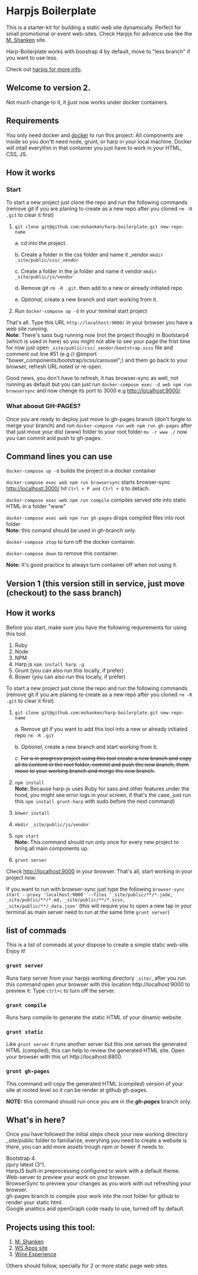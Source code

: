 # Harpjs Boilerplate

This is a starter-kit for building a static web site dynamically. Perfect for small promotional or event web-sites.
Check Harpjs for advance use like the [M. Shanken](https://github.com/mshanken/mshanken) site.

Harp-Boilerplate works with boostrap 4 by default, move to "less branch" if you want to use less.

Check out [harpjs for more info](http://harpjs.com/docs/).


## Welcome to version 2.

Not much change to it, it jjust now works under docker containers.

## Requirements

You only need docker and [docker](https://www.docker.com/) to run this project. All components are inside so you don'tt need node, grunt, or harp in your local machine. Docker will intall everythin in that container you just have to work in your HTML, CSS, JS.

## How it works

### Start
To start a new project just clone the repo and run the following commands (remove git if you are planing to create as a new repo after you cloned ```rm -R .git``` to clear it first)

1. ```git clone git@github.com:mshanken/harp-boilerplate.git new-repo-name```

	a. cd into the project.

	b. Create a folder in the css folder and name it _vendor ```mkdir _site/public/css/_vendor```

	c. Create a folder in the ja folder and name it vendor ```mkdir _site/public/js/vendor```

	d. Remove git ```rm -R .git```. then add to a new or already initiated repo

	e. _Optional_, create a new branch and start working from it.

2. Run ```docker-compose up -d``` in your teminal start project

That's all. Type this URL ```http://localhost:9000/``` in your browser you have a web site running.<br>
**Note:** There's sass bug running now (not the project though) in Bootstarp4 (which is used in here) so you might not able to see your page the frist time for now just open ```_site/public/css/_vendor/bootstrap.scss``` file and comment out line #51 (e.g // @import "bower_components/bootstrap/scss/carousel";) and them go back to your browser, refresh URL noted or re-open.

Good news, you don't have to refresh, it has browser-sync as well, not running as default but you can just run ```docker-compose exec -d web npm run browsersync``` and now chenge its port to 3000 e.g [http://localhost:9000/](http://localhost:9000/)

### What aboout GH-PAGES?

Once you are ready to deploy just move to gh-pages branch (don't forgte to merge your branch) and run ```docker-compose run web npm run gh-pages``` after that just move your dist (www) folder to your root folder ```mv -r www ./``` now you can commit and push to gh-pages.
## Command lines you can use

```docker-compose up -d``` builds the project in a docker container

```docker-compose exec web npm run browsersync``` starts browser-sync [http://localhost:3000/](http://localhost:3000/) hit ```Ctrl + P and Ctrl + Q``` to detach.

```docker-compose exec web npm run compile``` compiles served site into static HTML in a folder "www"

```docker-compose exec web npm run gh-pages``` drops compiled files into root folder<br>
**Note:** this comand should be used in gh-branch only.

```docker-compose stop``` to turn off the docker container.

```docker-compose down``` to remove this container.

**Note:** It's good practice to always turn container off when not using it.



## Version 1 (this version still in service, just move (checkout) to the sass branch)

## How it works
Before you start, make sure you have the following requirements for using this tool.

1. Ruby
2. Node
3. NPM
4. Harp js ```npm install harp -g```
5. Grunt (you can also run this locally, if prefer)
6. Bower  (you can also run this locally, if prefer)

To start a new project just clone the repo and run the following commands (remove git if you are planing to create as a new repo after you cloned ```rm -R .git``` to clear it first)

1. ```git clone git@github.com:mshanken/harp-boilerplate.git new-repo-name```

	a. Remove git if you want to add this tool into a new or already initiated repo ```rm -R .git```

	b. _Optional_, create a new branch and start working from it.
	
	c. <del>For a in progress project using this tool create a new branch and copy all its content in the root folder, commit and push the new branch, them move to your working branch and merge the new branch.</del>

2. ```npm install```<br>
**Note:** Because harp-js uses Ruby for sass and other features under the hood, you might see error logs in your screen, if that's the case, just run this ```npm install grunt-harp``` with sudo before the next command)
3. ```bower install```
4. ```mkdir _site/public/js/vendor```
5. ```npm start```<br>
**Note:** This command should run only once for every new project to bring all main components up.
6. ```grunt server```

Check [http://localhost:9000](http://localhost:9000) in your browser. That's all, start working in your project now.

If you want to run with browser-sync just type the following ```browser-sync start --proxy 'localhost:9000' --files '_site/public/**/*.jade, _site/public/**/*.md, _site/public/**/*.scss, _site/public/**/_data.json'``` (this will require you to open a new tap in your terminal as main server need to run at the same time ```grunt server```)

## list of commads
This is a list of commads at your dispose to create a simple static web-site. Enjoy it!

### ```grunt server```
Runs harp server from your harpjs working directory ```_site/```, after you run this command open your browser with this location http://localhost:9000 to preview it. Type ```ctrl+c``` to turn off the server.

### ```grunt compile```
Runs harp compile to generate the static HTML of your dinamic website.

### ```grunt static```
Like ```grunt server``` it runs another server but this one serves the generated HTML (compiled), this can help to review the generated HTML site. Open your browser with this url http://localhost:8800.

### ```grunt gh-pages```
This command will copy the generated HTML (compiled) version of your site at rooted level so it can be render at github gh-pages.

**NOTE:** this command should run once you are in the **_gh-pages_** branch only.

## What's in here?
Once you have followed the initial steps check your new working directory _site/public folder to familiarize, everyhing you need to create a website is there, you can add more assets trough npm or bower if needs to.

Bootstrap 4.<br>
jqury latest (3^).<br>
HarpJS built-in preprocessing configured to work with a default theme.<br>
Web-server to preview your work on your browser.<br>
BrowserSync to preview your changes as you work with out refreshing your browser.<br>
gh-pages branch to compile your work into the root folder for github to render your static html.<br>
Google analitics and openGraph code ready to use, turned off by default.

## Projects using this tool:
1. [M. Shanken](https://github.com/mshanken/mshanken)
2. [WS Apps site](https://github.com/mshanken/appswinespectator)
3. [Wine Experience](https://github.com/mshanken/wineexperience)

Others should follow, specially for 2 or more static page web sites.

